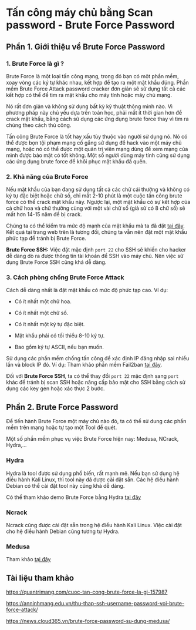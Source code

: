 # Tấn công máy chủ bằng Scan password - Brute Force Password

## Phần 1. Giới thiệu về Brute Force Password

### 1. Brute Force là gì ?

Brute Force là một loại tấn công mạng, trong đó bạn có một phần mềm, xoay vòng các ký tự khác nhau, kết hợp để tạo ra một mật khẩu đúng. Phần mềm Brute Force Attack password cracker đơn giản sẽ sử dụng tất cả các kết hợp có thể để tìm ra mật khẩu cho máy tính hoặc máy chủ mạng.

Nó rất đơn giản và không sử dụng bất kỳ kỹ thuật thông minh nào. Vì phương pháp này chủ yếu dựa trên toán học, phải mất ít thời gian hơn để crack mật khẩu, bằng cách sử dụng các ứng dụng brute force thay vì tìm ra chúng theo cách thủ công.

Tấn công Brute Force là tốt hay xấu tùy thuộc vào người sử dụng nó. Nó có thể được bọn tội phạm mạng cố gắng sử dụng để hack vào một máy chủ mạng, hoặc nó có thể được một quản trị viên mạng dùng để xem mạng của mình được bảo mật có tốt không. Một số người dùng máy tính cũng sử dụng các ứng dụng brute force để khôi phục mật khẩu đã quên.

### 2. Khả năng của Brute Force

Nếu mật khẩu của bạn đang sử dụng tất cả các chữ cái thường và không có ký tự đặc biệt hoặc chữ số, chỉ mất 2-10 phút là một cuộc tấn công brute force có thể crack mật khẩu này. Ngược lại, một mật khẩu có sự kết hợp của cả chữ hoa và chữ thường cùng với một vài chữ số (giả sử có 8 chữ số) sẽ mất hơn 14-15 năm để bị crack.

Chúng ta có thể kiểm tra mức độ mạnh của mật khẩu mà ta đã đặt [tại đây](https://www.grc.com/haystack.htm). Kết quả tại trang web trên là tương đối, chúng ta vẫn nên đặt một mật khẩu phức tạp để tránh bị Brute Force.

**Brute Force SSH:** Việc đặt mặc định `port 22` cho SSH sẽ khiến cho hacker dễ dàng dò ra được thông tin tài khoản để SSH vào máy chủ. Nên việc sử dụng Brute Force SSH cũng khá dễ dàng.

### 3. Cách phòng chống Brute Force Attack

Cách dễ dàng nhất là đặt mật khẩu có mức độ phức tạp cao. Ví dụ:

- Có ít nhất một chữ hoa.

- Có ít nhất một chữ số.

- Có ít nhất một ký tự đặc biệt.

- Mật khẩu phải có tối thiểu 8-10 ký tự.

- Bao gồm ký tự ASCII, nếu bạn muốn.

Sử dụng các phần mềm chống tấn công để xác định IP đăng nhập sai nhiều lần và block IP đó. Ví dụ: Tham khảo phần mềm Fail2ban [tại đây](https://github.com/quanganh1996111/Linux-Tutorial/blob/master/Linux-Onjob%20Trainning/Security%20and%20Firewall/Fail2ban_with_CentOS7.md).

Đối với **Brute Force SSH**, ta có thể thay đổi `port 22` mặc định sang `port` khác để tránh bị scan SSH hoặc nâng cấp bảo mật cho SSH bằng cách sử dụng các key gen hoặc xác thực 2 bước.

## Phần 2. Brute Force Password

Để tiến hành Brute Force một máy chủ nào đó, ta có thể sử dung các phần mềm trên mạng hoặc tự tạo một Tool để quét.

Một số phần mềm phục vụ việc Brute Force hiện nay: Medusa, NCrack, Hydra,...

### Hydra

Hydra là tool được sử dụng phổ biến, rất mạnh mẽ. Nếu bạn sử dụng hệ điều hành Kali Linux, thì tool này đã được cài đặt sẵn. Các hệ điều hành Debian có thể cài đặt tool này cũng khá dễ dàng.

Có thể tham khảo demo Brute Force bằng Hydra [tại đây](https://tuanhdmsp.wordpress.com/2017/11/28/huong-dan-tan-cong-password-windows-su-dung-hydra-kali-linux/#:~:text=C%C3%B4ng%20c%E1%BB%A5%20Hydra%20s%E1%BB%AD%20d%E1%BB%A5ng,%C4%91%E1%BB%83%20t%C3%ACm%20ra%20m%E1%BA%ADt%20kh%E1%BA%A9u.)

### Ncrack

Ncrack cũng được cài đặt sẵn trong hệ điều hành Kali Linux. Việc cài đặt cho hệ điều hành Debian cũng tương tự Hydra.

### Medusa

Tham khảo [tại đây](https://news.cloud365.vn/brute-force-password-su-dung-medusa/)

## Tài liệu tham khảo

https://quantrimang.com/cuoc-tan-cong-brute-force-la-gi-157987

https://anninhmang.edu.vn/thu-thap-ssh-username-password-voi-brute-force-attack/

https://news.cloud365.vn/brute-force-password-su-dung-medusa/